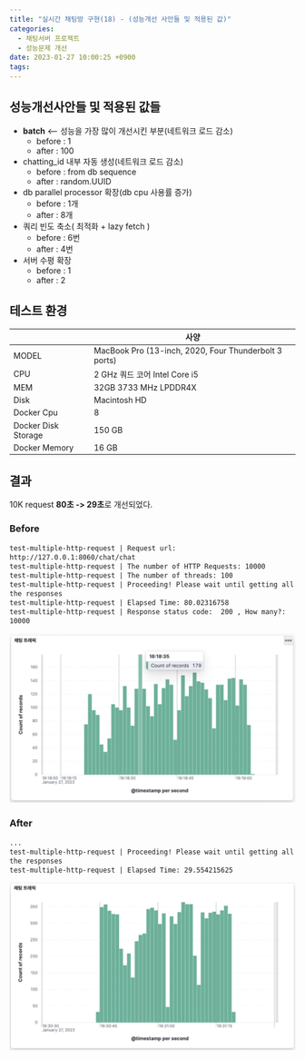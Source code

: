 ```yaml
---
title: "실시간 채팅방 구현(18) - (성능개선 사안들 및 적용된 값)"
categories:
  - 채팅서버 프로젝트
  - 성능문제 개선
date: 2023-01-27 10:00:25 +0900
tags:
---
```


## 성능개선사안들 및 적용된 값들
* **batch** <-- 성능을 가장 많이 개선시킨 부분(네트워크 로드 감소)
  * before : 1
  * after : 100
* chatting_id 내부 자동 생성(네트워크 로드 감소)
  * before : from db sequence
  * after : random.UUID
* db parallel processor 확장(db cpu 사용률 증가)
  * before : 1개
  * after : 8개
* 쿼리 빈도 축소( 최적화 + lazy fetch )
  * before : 6번
  * after : 4번
* 서버 수평 확장
  * before : 1
  * after : 2

## 테스트 환경

|                     | 사양                                                    | 
|---------------------|-------------------------------------------------------|
| MODEL               | MacBook Pro (13-inch, 2020, Four Thunderbolt 3 ports) |
| CPU                 | 2 GHz 쿼드 코어 Intel Core i5                             |
| MEM                 | 32GB 3733 MHz LPDDR4X                                 |
| Disk                | Macintosh HD                                          |
| Docker Cpu          | 8                                                     |
| Docker Disk Storage | 150 GB                                                |
| Docker Memory       | 16 GB                                                 |

## 결과
10K request **80초 -> 29초**로 개선되었다.

### Before
```
test-multiple-http-request | Request url: http://127.0.0.1:8060/chat/chat
test-multiple-http-request | The number of HTTP Requests: 10000
test-multiple-http-request | The number of threads: 100
test-multiple-http-request | Proceeding! Please wait until getting all the responses
test-multiple-http-request | Elapsed Time: 80.02316758
test-multiple-http-request | Response status code:  200 , How many?:  10000
```

![img](../../assets/img/db/2.png)

### After
```
...
test-multiple-http-request | Proceeding! Please wait until getting all the responses
test-multiple-http-request | Elapsed Time: 29.554215625
```

![img](../../assets/img/db/8.png)